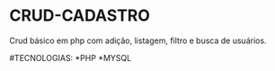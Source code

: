 # CRUD-CADASTRO
Crud básico em php com adição, listagem, filtro e busca de usuários.

#TECNOLOGIAS: 
*PHP
*MYSQL
